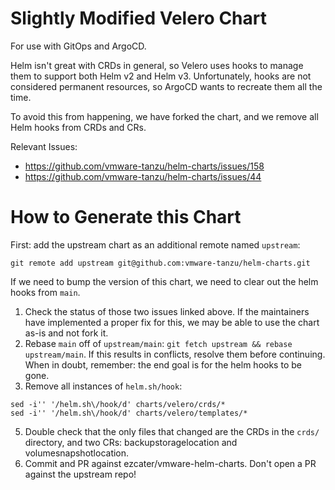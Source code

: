 # Slightly Modified Velero Chart

For use with GitOps and ArgoCD.

Helm isn't great with CRDs in general, so Velero uses hooks to manage them to support both Helm v2 and Helm v3. Unfortunately, hooks are not considered permanent resources, so ArgoCD wants to recreate them all the time.

To avoid this from happening, we have forked the chart, and we remove all Helm hooks from CRDs and CRs.

Relevant Issues:

- https://github.com/vmware-tanzu/helm-charts/issues/158
- https://github.com/vmware-tanzu/helm-charts/issues/44

# How to Generate this Chart

First: add the upstream chart as an additional remote named `upstream`:

```
git remote add upstream git@github.com:vmware-tanzu/helm-charts.git
```

If we need to bump the version of this chart, we need to clear out the helm hooks from `main`.

1. Check the status of those two issues linked above. If the maintainers have implemented a proper fix for this, we may be able to use the chart as-is and not fork it.
2. Rebase `main` off of `upstream/main`: `git fetch upstream && rebase upstream/main`. If this results in conflicts, resolve them before continuing. When in doubt, remember: the end goal is for the helm hooks to be gone.
3. Remove all instances of `helm.sh/hook`:

```
sed -i'' '/helm.sh\/hook/d' charts/velero/crds/*
sed -i'' '/helm.sh\/hook/d' charts/velero/templates/*
```

5. Double check that the only files that changed are the CRDs in the `crds/` directory, and two CRs: backupstoragelocation and volumesnapshotlocation.
6. Commit and PR against ezcater/vmware-helm-charts. Don't open a PR against the upstream repo!
